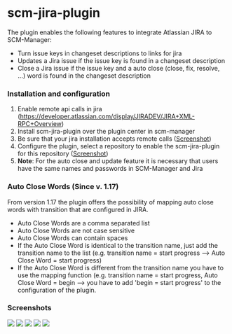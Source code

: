 # scm-jira-plugin

The plugin enables the following features to integrate Atlassian JIRA to
SCM-Manager:

-   Turn issue keys in changeset descriptions to links for jira
-   Updates a Jira issue if the issue key is found in a changeset
    description
-   Close a Jira issue if the issue key and a auto close (close, fix,
    resolve, \...) word is found in the changeset description

### Installation and configuration

1.  Enable remote api calls in jira
    (https://developer.atlassian.com/display/JIRADEV/JIRA+XML-RPC+Overview)
2.  Install scm-jira-plugin over the plugin center in scm-manager
3.  Be sure that your jira installation accepts remote calls
    ([Screenshot](en/screenshots/scm-jira-plugin/jira-plugin-01.png))
4.  Configure the plugin, select a repository to enable the
    scm-jira-plugin for this repository
    ([Screenshot](en/screenshots/scm-jira-plugin/jira-plugin-02.png))
5.  **Note**: For the auto close and update feature it is necessary
    that users have the same names and passwords in SCM-Manager and Jira

### Auto Close Words (Since v. 1.17)

From version 1.17 the plugin offers the possibility of mapping auto
close words with transition that are configured in JIRA.

-   Auto Close Words are a comma separated list
-   Auto Close Words are not case sensitive
-   Auto Close Words can contain spaces
-   If the Auto Close Word is identical to the transition name, just add
    the transition name to the list (e.g. transition name = start
    progress \--\> Auto Close Word = start progress)
-   If the Auto Close Word is different from the transition name you
    have to use the mapping function (e.g. transition name = start
    progress, Auto Close Word = begin \--\> you have to add \'begin =
    start progress\' to the configuration of the plugin.

### Screenshots

![](en/screenshots/scm-jira-plugin/jira-plugin-01.png)
![](en/screenshots/scm-jira-plugin/jira-plugin-02.png)
![](en/screenshots/scm-jira-plugin/jira-plugin-03.png)
![](en/screenshots/scm-jira-plugin/jira-plugin-04.png)
![](en/screenshots/scm-jira-plugin/jira-plugin-05.png)
